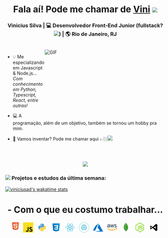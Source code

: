 <div align="center">
  <h1>Fala aí! Pode me chamar de <a href="https://viniciusad.com">Vini</a> <img src="https://media.giphy.com/media/hvRJCLFzcasrR4ia7z/giphy.gif" width="25px"> </h1>
</div>

<div align="center">
  <h3>Vinicius Silva | 💻 Desenvolvedor Front-End Junior (fullstack? <img src="https://media.giphy.com/media/3ov9k0BZQL358k458s/giphy.gif" width="70px">) | 🌎 Rio de Janeiro, RJ</h3>
</div>

<br />
<img align="right" height="200px" width="380px" alt="GIF" src="https://media.giphy.com/media/26tn33aiTi1jkl6H6/giphy.gif" />

 - 💡 Me especializando em Javascript & Node.js... <br>
 <i>Com conhecimento em Python, Typescript, React, entre outras!</i>

 - 💻 A programação, além de um objetivo, também se tornou um hobby pra mim.
 
 - 💬 Vamos inventar? Pode me chamar aqui 👉🏼<a href="https://www.linkedin.com/in/viniciusad/"><img height="25" src="https://image.flaticon.com/icons/png/512/174/174857.png"></a>
<br>
<br>
<p align="center" >
<a href="https://github.com/viniciusad/github-readme-stats"> 
   <img  src="https://github-readme-stats.vercel.app/api?username=viniciusad&&show_icons=true&theme=radical"/>
</a>
</p>

### <img height="25" src="https://media.giphy.com/media/3o7bu8sRnYpTOG1p8k/giphy.gif"> Projetos e estudos da última semana:

[![viniciusad's wakatime stats](https://github-readme-stats.vercel.app/api/wakatime?username=viniciusad)](https://github.com/anuraghazra/github-readme-stats)

<h1 align="center" >
- Com o que eu costumo trabalhar...
</h1>
<p align="center">
  <!-- For more icons please follow  https://github.com/MikeCodesDotNET/ColoredBadges -->
  <img src="https://raw.githubusercontent.com/viniciusad/profile-readme/master/html.png" alt="html" style="vertical-align:top; margin:4px">    
  <img src="https://raw.githubusercontent.com/viniciusad/profile-readme/master/javascript.png" alt="js" style="vertical-align:top; margin:4px">
  <img src="https://raw.githubusercontent.com/viniciusad/profile-readme/master/python.png" alt="python" style="vertical-align:top; margin:4px">
  <img src="https://raw.githubusercontent.com/viniciusad/profile-readme/master/css.png" alt="css" style="vertical-align:top; margin:4px">
  <img src="https://raw.githubusercontent.com/viniciusad/profile-readme/master/react.png" alt="react" style="vertical-align:top; margin:4px">
  <img src="https://raw.githubusercontent.com/viniciusad/profile-readme/master/chrome.png" alt="chrome" style="vertical-align:top; margin:4px">
  <img src="https://raw.githubusercontent.com/viniciusad/profile-readme/master/azure.png" alt="azure" style="vertical-align:top; margin:4px">
  <img src="https://raw.githubusercontent.com/viniciusad/profile-readme/master/aws.png" alt="aws" style="vertical-align:top; margin:4px">
  <img src="https://raw.githubusercontent.com/viniciusad/profile-readme/master/mongodb.png" alt="mongodb" style="vertical-align:top; margin:4px">
  <img src="https://raw.githubusercontent.com/viniciusad/profile-readme/master/node-js.png" alt="nodejs" style="vertical-align:top; margin:4px">
  <img src="https://raw.githubusercontent.com/viniciusad/profile-readme/master/vs-code.png" alt="vscode" style="vertical-align:top; margin:4px">
</p>
